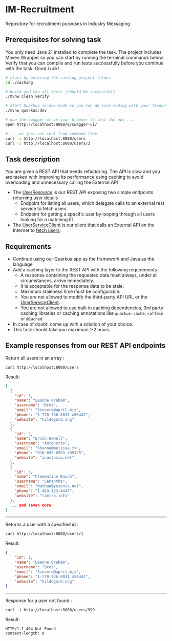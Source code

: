 # IM-Recruitment
Repository for recruitment purposes in Industry Messaging

## Prerequisites for solving task
You only need Java 21 installed to complete the task. The project includes Maven Wrapper so you can start by running 
the terminal commands below. Verify that you can compile and run tests successfully before you continue with the task.  Good Luck!

```bash
# start by entering the caching project folder
cd ./caching

# build and run all tests (should be successful)
./mvnw clean verify

# start Quarkus in dev-mode so you can do live coding with your favourite editor
./mvnw quarkus:dev

# use the swagger-ui in your browser to test the api ...
open http://localhost:8080/q/swagger-ui/

# ... or just use curl from command line
curl -i http://localhost:8080/users
curl -i http://localhost:8080/users/3
```

## Task description
You are given a REST API that needs refactoring. The API is slow and you are tasked with improving its performance using caching to avoid overloading and unnecessary calling the External API

- The [UserResource](./caching/src/main/java/org/tietoevry/UserResource.java) is our REST API exposing two simple endpoints returning user details
  - Endpoint for listing all users, which delegate calls to an external rest service to fetch users
  - Endpoint for getting a specific user by looping through all users looking for a matching ID
- The [UserServiceClient](./caching/src/main/java/org/tietoevry/UserServiceClient.java) is our client that calls an External API on the Internet to [fetch users](https://jsonplaceholder.typicode.com/users).

## Requirements
- Continue using our Quarkus app as the framework and Java as the language
- Add a caching layer to the REST API with the following requirements :
  - A response containing the requested data must always, under all circumstances, arrive immediately.
  - It is acceptable for the response data to be stale.
  - Maximum staleness time must be configurable.
  - You are not allowed to modify the third-party API URL or the [UserServiceClient](./caching/src/main/java/org/tietoevry/UserServiceClient.java).
  - You are not allowed to use built in caching dependencies, 3rd party caching libraries or caching annotations like `quarkus-cache`, `caffein` or `@Cached`.
- In case of doubt, come up with a solution of your choice.
- This task should take you maximum 1-2 hours.


## Example responses from our REST API endpoints

Return all users in an array :
```shell
curl http://localhost:8080/users
```
Result:
```json
[
  {
    "id": 1,
    "name": "Leanne Graham",
    "username": "Bret",
    "email": "Sincere@april.biz",
    "phone": "1-770-736-8031 x56442",
    "website": "hildegard.org"
  },
  {
    "id": 2,
    "name": "Ervin Howell",
    "username": "Antonette",
    "email": "Shanna@melissa.tv",
    "phone": "010-692-6593 x09125",
    "website": "anastasia.net"
  },
  {
    "id": 3,
    "name": "Clementine Bauch",
    "username": "Samantha",
    "email": "Nathan@yesenia.net",
    "phone": "1-463-123-4447",
    "website": "ramiro.info"
  },
  ... and seven more
]
```
---
Returns a user with a specified id :
```shell
curl http://localhost:8080/users/1
```
Result:
```json
{
    "id": 1,
    "name": "Leanne Graham",
    "username": "Bret",
    "email": "Sincere@april.biz",
    "phone": "1-770-736-8031 x56442",
    "website": "hildegard.org"
}
```
---
Response for a user not found :
```shell
curl -i http://localhost:8080/users/999
```
Result:
```shell
HTTP/1.1 404 Not Found
content-length: 0
```